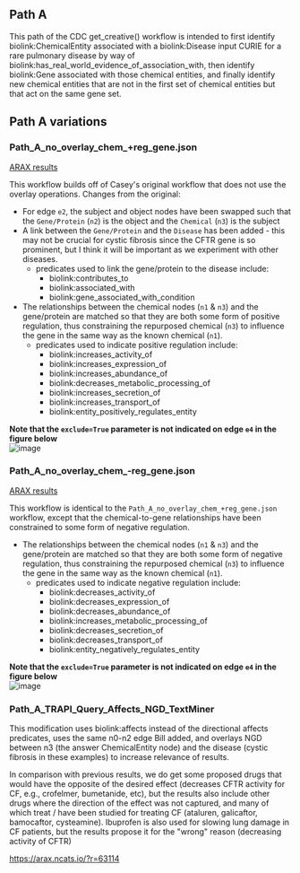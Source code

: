 ## Path A

This path of the CDC get_creative() workflow is intended to first identify biolink:ChemicalEntity associated with a biolink:Disease input CURIE for a rare pulmonary disease by way of biolink:has_real_world_evidence_of_association_with, then identify biolink:Gene associated with those chemical entities, and finally identify new chemical entities that are not in the first set of chemical entities but that act on the same gene set.

## Path A variations

### Path_A_no_overlay_chem_+reg_gene.json

[ARAX results](https://arax.ncats.io/?r=63042)

This workflow builds off of Casey's original workflow that does not use the overlay operations.
Changes from the original:
* For edge `e2`, the subject and object nodes have been swapped such that the `Gene/Protein` (`n2`) is the object and the `Chemical` (`n3`) is the subject
* A link between the `Gene/Protein` and the `Disease` has been added - this may not be crucial for cystic fibrosis since the CFTR gene is so prominent, but I think it will be important as we experiment with other diseases.
  * predicates used to link the gene/protein to the disease include:
    * biolink:contributes_to
    * biolink:associated_with
    * biolink:gene_associated_with_condition
* The relationships between the chemical nodes (`n1` & `n3`) and the gene/protein are matched so that they are both some form of positive regulation, thus constraining the repurposed chemical (`n3`) to influence the gene in the same way as the known chemical (`n1`). 
  * predicates used to indicate positive regulation include:
    * biolink:increases_activity_of
    * biolink:increases_expression_of
    * biolink:increases_abundance_of
    * biolink:decreases_metabolic_processing_of
    * biolink:increases_secretion_of
    * biolink:increases_transport_of
    * biolink:entity_positively_regulates_entity
    
 **Note that the `exclude=True` parameter is not indicated on edge `e4` in the figure below**   
![image](https://user-images.githubusercontent.com/7217210/188939691-9f5cfe09-e978-44c5-9458-ec48818e18b7.png)


### Path_A_no_overlay_chem_-reg_gene.json

[ARAX results](https://arax.ncats.io/?r=63044)

This workflow is identical to the `Path_A_no_overlay_chem_+reg_gene.json` workflow, except that the chemical-to-gene relationships have been constrained to some form of negative regulation.

* The relationships between the chemical nodes (`n1` & `n3`) and the gene/protein are matched so that they are both some form of negative regulation, thus constraining the repurposed chemical (`n3`) to influence the gene in the same way as the known chemical (`n1`). 
  * predicates used to indicate negative regulation include:
    * biolink:decreases_activity_of
    * biolink:decreases_expression_of
    * biolink:decreases_abundance_of
    * biolink:increases_metabolic_processing_of
    * biolink:decreases_secretion_of
    * biolink:decreases_transport_of
    * biolink:entity_negatively_regulates_entity
    
 **Note that the `exclude=True` parameter is not indicated on edge `e4` in the figure below**   
 ![image](https://user-images.githubusercontent.com/7217210/188940076-f08ed028-0b03-4337-9cce-9c6f614165c7.png)

### Path_A_TRAPI_Query_Affects_NGD_TextMiner

This modification uses biolink:affects instead of the directional affects predicates, uses the same n0-n2 edge Bill added, and overlays NGD between n3 (the answer ChemicalEntity node) and the disease (cystic fibrosis in these examples) to increase relevance of results.

In comparison with previous results, we do get some proposed drugs that would have the opposite of the desired effect (decreases CFTR activity for CF, e.g., crofelmer, bumetanide, etc), but the results also include other drugs where the direction of the effect was not captured, and many of which treat / have been studied for treating CF (ataluren, galicaftor, bamocaftor, cysteamine). Ibuprofen is also used for slowing lung damage in CF patients, but the results propose it for the "wrong" reason (decreasing activity of CFTR)

https://arax.ncats.io/?r=63114

